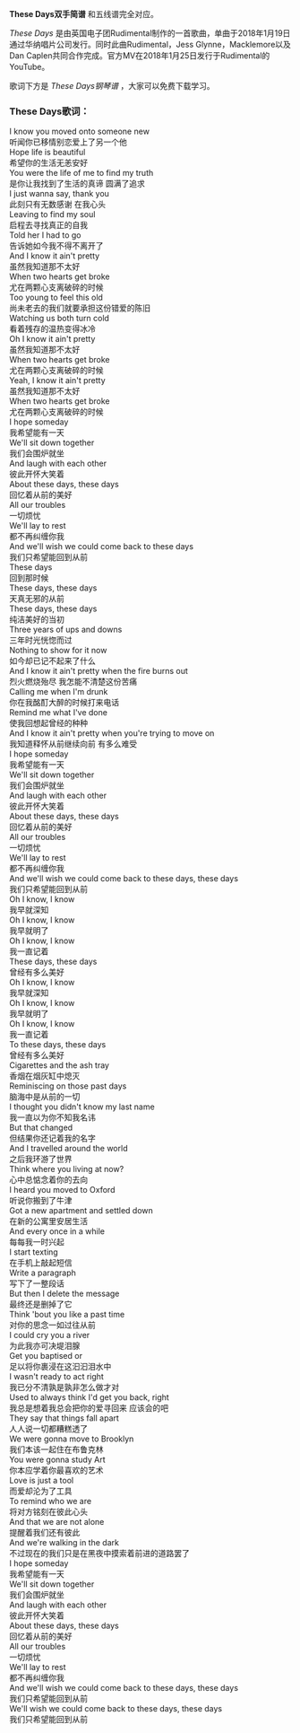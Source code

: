

**These Days双手简谱** 和五线谱完全对应。

_These Days_
是由英国电子团Rudimental制作的一首歌曲，单曲于2018年1月19日通过华纳唱片公司发行。同时此曲Rudimental，Jess
Glynne，Macklemore以及Dan Caplen共同合作完成。官方MV在2018年1月25日发行于Rudimental的YouTube。  
  
歌词下方是 _These Days钢琴谱_ ，大家可以免费下载学习。

### These Days歌词：

I know you moved onto someone new  
听闻你已移情别恋爱上了另一个他  
Hope life is beautiful  
希望你的生活无恙安好  
You were the life of me to find my truth  
是你让我找到了生活的真谛 圆满了追求  
I just wanna say, thank you  
此刻只有无数感谢 在我心头  
Leaving to find my soul  
启程去寻找真正的自我  
Told her I had to go  
告诉她如今我不得不离开了  
And I know it ain't pretty  
虽然我知道那不太好  
When two hearts get broke  
尤在两颗心支离破碎的时候  
Too young to feel this old  
尚未老去的我们就要承担这份错爱的陈旧  
Watching us both turn cold  
看着残存的温热变得冰冷  
Oh I know it ain't pretty  
虽然我知道那不太好  
When two hearts get broke  
尤在两颗心支离破碎的时候  
Yeah, I know it ain't pretty  
虽然我知道那不太好  
When two hearts get broke  
尤在两颗心支离破碎的时候  
I hope someday  
我希望能有一天  
We'll sit down together  
我们会围炉就坐  
And laugh with each other  
彼此开怀大笑着  
About these days, these days  
回忆着从前的美好  
All our troubles  
一切烦忧  
We'll lay to rest  
都不再纠缠你我  
And we'll wish we could come back to these days  
我们只希望能回到从前  
These days  
回到那时候  
These days, these days  
天真无邪的从前  
These days, these days  
纯洁美好的当初  
Three years of ups and downs  
三年时光恍惚而过  
Nothing to show for it now  
如今却已记不起来了什么  
And I know it ain't pretty when the fire burns out  
烈火燃烧殆尽 我怎能不清楚这份苦痛  
Calling me when I'm drunk  
你在我酩酊大醉的时候打来电话  
Remind me what I've done  
使我回想起曾经的种种  
And I know it ain't pretty when you're trying to move on  
我知道释怀从前继续向前 有多么难受  
I hope someday  
我希望能有一天  
We'll sit down together  
我们会围炉就坐  
And laugh with each other  
彼此开怀大笑着  
About these days, these days  
回忆着从前的美好  
All our troubles  
一切烦忧  
We'll lay to rest  
都不再纠缠你我  
And we'll wish we could come back to these days, these days  
我们只希望能回到从前  
Oh I know, I know  
我早就深知  
Oh I know, I know  
我早就明了  
Oh I know, I know  
我一直记着  
These days, these days  
曾经有多么美好  
Oh I know, I know  
我早就深知  
Oh I know, I know  
我早就明了  
Oh I know, I know  
我一直记着  
To these days, these days  
曾经有多么美好  
Cigarettes and the ash tray  
香烟在烟灰缸中熄灭  
Reminiscing on those past days  
脑海中是从前的一切  
I thought you didn't know my last name  
我一直以为你不知我名讳  
But that changed  
但结果你还记着我的名字  
And I travelled around the world  
之后我环游了世界  
Think where you living at now?  
心中总惦念着你的去向  
I heard you moved to Oxford  
听说你搬到了牛津  
Got a new apartment and settled down  
在新的公寓里安居生活  
And every once in a while  
每每我一时兴起  
I start texting  
在手机上敲起短信  
Write a paragraph  
写下了一整段话  
But then I delete the message  
最终还是删掉了它  
Think 'bout you like a past time  
对你的思念一如过往从前  
I could cry you a river  
为此我亦可决堤泪腺  
Get you baptised or  
足以将你裹浸在这汩汩泪水中  
I wasn't ready to act right  
我已分不清孰是孰非怎么做才对  
Used to always think I'd get you back, right  
我总是想着我总会把你的爱寻回来 应该会的吧  
They say that things fall apart  
人人说一切都糟糕透了  
We were gonna move to Brooklyn  
我们本该一起住在布鲁克林  
You were gonna study Art  
你本应学着你最喜欢的艺术  
Love is just a tool  
而爱却沦为了工具  
To remind who we are  
将对方铭刻在彼此心头  
And that we are not alone  
提醒着我们还有彼此  
And we're walking in the dark  
不过现在的我们只是在黑夜中摸索着前进的道路罢了  
I hope someday  
我希望能有一天  
We'll sit down together  
我们会围炉就坐  
And laugh with each other  
彼此开怀大笑着  
About these days, these days  
回忆着从前的美好  
All our troubles  
一切烦忧  
We'll lay to rest  
都不再纠缠你我  
And we'll wish we could come back to these days, these days  
我们只希望能回到从前  
We'll wish we could come back to these days, these days  
我们只希望能回到从前

